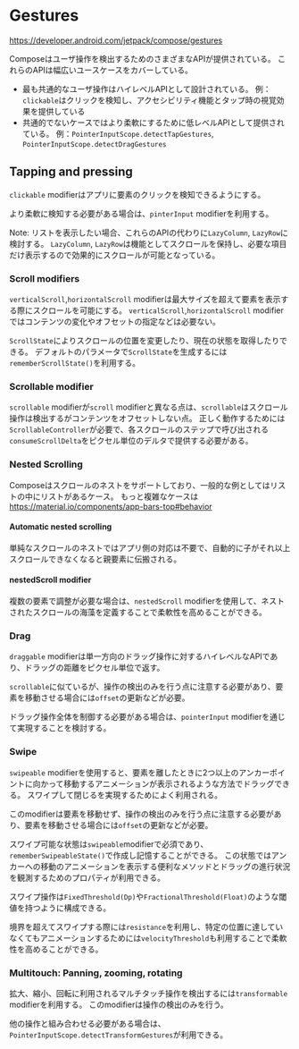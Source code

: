 # Gestures

https://developer.android.com/jetpack/compose/gestures

Composeはユーザ操作を検出するためのさまざまなAPIが提供されている。
これらのAPIは幅広いユースケースをカバーしている。

* 最も共通的なユーザ操作はハイレベルAPIとして設計されている。
例：`clickable`はクリックを検知し、アクセシビリティ機能とタップ時の視覚効果を提供している
* 共通的でないケースではより柔軟にするために低レベルAPIとして提供されている。
例：`PointerInputScope.detectTapGestures`, `PointerInputScope.detectDragGestures`

## Tapping and pressing

`clickable` modifierはアプリに要素のクリックを検知できるようにする。

より柔軟に検知する必要がある場合は、`pinterInput` modifierを利用する。

Note: リストを表示したい場合、これらのAPIの代わりに`LazyColumn`, `LazyRow`に検討する。
`LazyColumn`, `LazyRow`は機能としてスクロールを保持し、必要な項目だけ表示するので効果的にスクロールが可能となっている。

### Scroll modifiers

`verticalScroll`,`horizontalScroll` modifierは最大サイズを超えて要素を表示する際にスクロールを可能にする。
`verticalScroll`,`horizontalScroll` modifierではコンテンツの変化やオフセットの指定などは必要ない。

`ScrollState`によりスクロールの位置を変更したり、現在の状態を取得したりできる。
デフォルトのパラメータで`ScrollState`を生成するには`rememberScrollState()`を利用する。

### Scrollable modifier

`scrollable` modifierが`scroll` modifierと異なる点は、`scrollable`はスクロール操作は検出するがコンテンツをオフセットしない点。
正しく動作するためには`ScrollableController`が必要で、各スクロールのステップで呼び出される`consumeScrollDelta`をピクセル単位のデルタで提供する必要がある。

### Nested Scrolling

Composeはスクロールのネストをサポートしており、一般的な例としてはリストの中にリストがあるケース。
もっと複雑なケースは https://material.io/components/app-bars-top#behavior

#### Automatic nested scrolling

単純なスクロールのネストではアプリ側の対応は不要で、自動的に子がそれ以上スクロールできなくなると親要素に伝搬される。

#### nestedScroll modifier

複数の要素で調整が必要な場合は、`nestedScroll` modifierを使用して、ネストされたスクロールの海藻を定義することで柔軟性を高めることができる。

### Drag

`draggable` modifierは単一方向のドラッグ操作に対するハイレベルなAPIであり、ドラッグの距離をピクセル単位で返す。

`scrollable`に似ているが、操作の検出のみを行う点に注意する必要があり、要素を移動させる場合には`offset`の更新などが必要。

ドラッグ操作全体を制御する必要がある場合は、`pointerInput` modifierを通じて実現することを検討する。

### Swipe

`swipeable` modifierを使用すると、要素を離したときに2つ以上のアンカーポイントに向かって移動するアニメーションが表示されるような方法でドラッグできる。
スワイプして閉じるを実現するためによく利用される。

このmodifierは要素を移動せず、操作の検出のみを行う点に注意する必要があり、要素を移動させる場合には`offset`の更新などが必要。

スワイプ可能な状態は`swipeable`modifierで必須であり、`rememberSwipeableState()`で作成し記憶することができる。
この状態ではアンカーへの移動のアニメーションを表示する便利なメソッドとドラッグの進行状況を観測するためのプロパティが利用できる。

スワイプ操作は`FixedThreshold(Dp)`や`FractionalThreshold(Float)`のような閾値を持つように構成できる。

境界を超えてスワイプする際には`resistance`を利用し、特定の位置に達していなくてもアニメーションするためには`velocityThreshold`も利用することで柔軟性を高めることができる。

### Multitouch: Panning, zooming, rotating

拡大、縮小、回転に利用されるマルチタッチ操作を検出するには`transformable` modifierを利用する。
このmodifierは操作の検出のみを行う。

他の操作と組み合わせる必要がある場合は、`PointerInputScope.detectTransformGestures`が利用できる。
